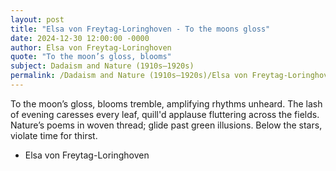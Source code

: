 ```yaml
---
layout: post
title: "Elsa von Freytag-Loringhoven - To the moons gloss"
date: 2024-12-30 12:00:00 -0000
author: Elsa von Freytag-Loringhoven
quote: "To the moon’s gloss, blooms"
subject: Dadaism and Nature (1910s–1920s)
permalink: /Dadaism and Nature (1910s–1920s)/Elsa von Freytag-Loringhoven/Elsa von Freytag-Loringhoven - To the moons gloss
---
```


To the moon’s gloss, blooms
   tremble, amplifying
   rhythms unheard.
   The lash of evening
   caresses every leaf,
   quill'd applause
   fluttering
   across the fields.
   Nature’s poems in
   woven thread;
   glide past green illusions.
   Below the stars,
   violate time for thirst.

- Elsa von Freytag-Loringhoven

